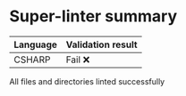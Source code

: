 # Super-linter summary

| Language | Validation result |
| -------- | ----------------- |
| CSHARP   | Fail ❌           |

All files and directories linted successfully
